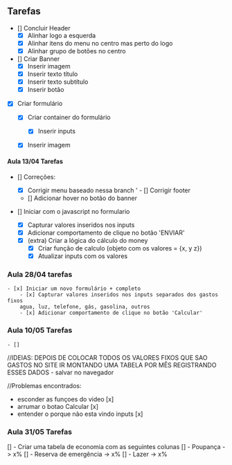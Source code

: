 ## Tarefas

- [] Concluir Header
    - [x] Alinhar logo a esquerda
    - [x] Alinhar itens do menu no centro mas perto do logo
    - [x] Alinhar grupo de botões no centro

- [] Criar Banner
    - [x] Inserir imagem
    - [x] Inserir texto título
    - [x] Inserir texto subtítulo
    - [x] Inserir botão

- [x] Criar formulário
    - [x] Criar container do formulário
        - [x] Inserir inputs
    - [x] Inserir imagem



#### Aula 13/04 Tarefas

- [] Correções:
    - [x] Corrigir menu baseado nessa branch
'   - [] Corrigir footer
    - [] Adicionar hover no botão do banner

- [] Iniciar com o javascript no formulario
    - [x] Capturar valores inseridos nos inputs
    - [x] Adicionar comportamento de clique no botão 'ENVIAR'
    - [x] (extra) Criar a lógica do cálculo do money
        - [x] Criar função de calculo (objeto com os valores = {x, y z})
        - [x] Atualizar inputs com os valores

### Aula 28/04 tarefas
    - [x] Iniciar um novo formulário + completo
        - [x] Capturar valores inseridos nos inputs separados dos gastos fixos
        agua, luz, telefone, gás, gasolina, outros
        - [x] Adicionar comportamento de clique no botão 'Calcular'
        

### Aula 10/05 Tarefas
    - [] 
//IDEIAS:
    DEPOIS DE COLOCAR TODOS OS VALORES FIXOS QUE SAO GASTOS NO SITE IR MONTANDO UMA TABELA POR MÊS REGISTRANDO ESSES DADOS
    - salvar no navegador

//Problemas encontrados:
 - esconder as funçoes do video [x]
 - arrumar o botao Calcular [x]
 - entender o porque não esta vindo inputs [x]

 ### Aula 31/05 Tarefas
[] - Criar uma tabela de economia com as seguintes colunas
    [] - Poupança -> x%
    [] - Reserva de emergência -> x%
    [] - Lazer -> x%

    